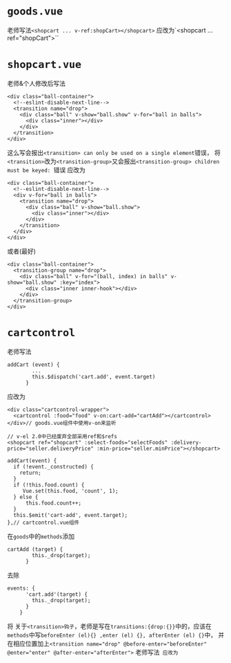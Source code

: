 # `goods.vue`
老师写法`<shopcart ... v-ref:shopCart></shopcart>`
应改为`<shopcart ... ref="shopCart"></shopcart>``

# `shopcart.vue`
老师&个人修改后写法
```
<div class="ball-container">
  <!--eslint-disable-next-line-->
  <transition name="drop">
    <div class="ball" v-show="ball.show" v-for="ball in balls">
      <div class="inner"></div>
    </div>
  </transition>
</div>
```
这么写会报出`<transition> can only be used on a single element`错误，
将`<transition>`改为`<transition-group>`又会报出`<transition-group> children must be keyed: `错误
应改为
```
<div class="ball-container">
  <!--eslint-disable-next-line-->
  <div v-for="ball in balls">
    <transition name="drop">
      <div class="ball" v-show="ball.show">
        <div class="inner"></div>
      </div>
    </transition>
  </div>
</div>
```
或者(最好)
```
<div class="ball-container">
  <transition-group name="drop">
    <div class="ball" v-for="(ball, index) in balls" v-show="ball.show" :key="index">
      <div class="inner inner-hook"></div>
    </div>
  </transition-group>
</div>
```
# `cartcontrol`
老师写法
```
addCart (event) {
        ...
        this.$dispatch('cart.add', event.target)
      }
```
应改为
```
<div class="cartcontrol-wrapper">
  <cartcontrol :food="food" v-on:cart-add="cartAdd"></cartcontrol>
</div>// goods.vue组件中使用v-on来监听

// v-el 2.0中已经废弃全部采用ref和$refs
<shopcart ref="shopcart" :select-foods="selectFoods" :delivery-price="seller.deliveryPrice" :min-price="seller.minPrice"></shopcart>

addCart(event) {
  if (!event._constructed) {
    return;
  }
  if (!this.food.count) {
     Vue.set(this.food, 'count', 1);
  } else {
      this.food.count++;
  }
  this.$emit('cart-add', event.target);
},// cartcontrol.vue组件
```
在`goods`中的`methods`添加
```
cartAdd (target) {
        this._drop(target);
      }
```
去除
```
events: {
      'cart.add'(target) {
        this._drop(target);
      }
    }
```
将
关于`<transition>钩子`，老师是写在`transitions:{drop:{}}`中的，应该在`methods`中写`beforeEnter (el){} ,enter (el) {}, afterEnter (el) {}`中，
并在相应位置加上`<transition name="drop" @before-enter="beforeEnter" @enter="enter" @after-enter="afterEnter">`
老师写法``
应改为``